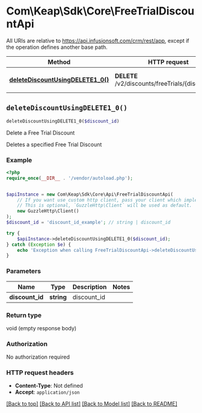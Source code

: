 # Com\Keap\Sdk\Core\FreeTrialDiscountApi

All URIs are relative to https://api.infusionsoft.com/crm/rest/app, except if the operation defines another base path.

| Method | HTTP request | Description |
| ------------- | ------------- | ------------- |
| [**deleteDiscountUsingDELETE1_0()**](FreeTrialDiscountApi.md#deleteDiscountUsingDELETE1_0) | **DELETE** /v2/discounts/freeTrials/{discount_id} | Delete a Free Trial Discount |


## `deleteDiscountUsingDELETE1_0()`

```php
deleteDiscountUsingDELETE1_0($discount_id)
```

Delete a Free Trial Discount

Deletes a specified Free Trial Discount

### Example

```php
<?php
require_once(__DIR__ . '/vendor/autoload.php');


$apiInstance = new Com\Keap\Sdk\Core\Api\FreeTrialDiscountApi(
    // If you want use custom http client, pass your client which implements `GuzzleHttp\ClientInterface`.
    // This is optional, `GuzzleHttp\Client` will be used as default.
    new GuzzleHttp\Client()
);
$discount_id = 'discount_id_example'; // string | discount_id

try {
    $apiInstance->deleteDiscountUsingDELETE1_0($discount_id);
} catch (Exception $e) {
    echo 'Exception when calling FreeTrialDiscountApi->deleteDiscountUsingDELETE1_0: ', $e->getMessage(), PHP_EOL;
}
```

### Parameters

| Name | Type | Description  | Notes |
| ------------- | ------------- | ------------- | ------------- |
| **discount_id** | **string**| discount_id | |

### Return type

void (empty response body)

### Authorization

No authorization required

### HTTP request headers

- **Content-Type**: Not defined
- **Accept**: `application/json`

[[Back to top]](#) [[Back to API list]](../../README.md#endpoints)
[[Back to Model list]](../../README.md#models)
[[Back to README]](../../README.md)
